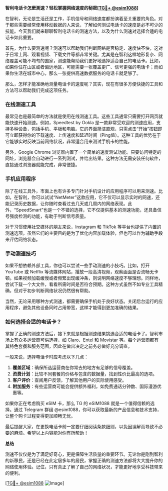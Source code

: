 **智利电话卡怎麽測速？轻松掌握网络速度的秘密[[TG💪+ @esim1088](https://t.me/s/esim1088)]**

在智利，无论是生活还是工作，手机信号和网络速度都扮演着至关重要的角色。对于那些需要经常使用移动数据的人来说，了解如何测试电话卡的速度是必不可少的技能。今天我们就来聊聊智利电话卡的测速方法，以及为什么测速对选择合适的电话卡如此重要。

首先，为什么要测速呢？测速可以帮助我们判断网络是否稳定、速度快不快，这对于日常上网、观看视频、下载文件等都非常关键。尤其是在智利这样地形复杂、网络覆盖可能不均匀的国家，测速能帮助我们更好地选择适合自己的电话卡。比如，如果你住在山区或者偏远地区，可能需要一张覆盖更广、信号更强的电话卡；而如果你生活在城市中心，那么一张提供高速数据服务的电话卡就足够了。

那么，怎样才能准确地测量电话卡的速度呢？其实，现在有很多方便快捷的工具和方法可以帮助我们完成这项任务。

### 在线测速工具

最常见也是最简单的方法就是使用在线测速工具。这些工具通常只需要打开网页就能快速开始测速。例如，Speedtest by Ookla 是一款非常受欢迎的测速应用，支持多种设备，包括手机、平板和电脑。它的界面简洁直观，只需点击“开始”按钮即可立即获得你的下载速度、上传速度和延迟时间（Ping值）。这种工具的优势在于它能够实时反映当前网络状况，非常适合用来测试手机卡的性能。

另外，Google Chrome 浏览器内置了一个简单的速度测试功能。只要访问特定的网址，浏览器会自动进行一系列测试，并给出结果。这种方法无需安装任何软件，直接通过浏览器就能完成，非常便捷。

### 手机应用程序

除了在线工具外，市面上也有许多专门针对手机设计的应用程序可以用来测速。比如，在智利，你可以试试“NetMeter”这款应用，它不仅可以显示实时的网速，还能记录历史数据，让你随时查看过去几天或几周内的网络表现。此外，“SpeedSmart”也是一个不错的选择，它不仅提供基本的测速功能，还具备信号强度检测的功能，有助于判断信号质量。

对于习惯使用社交媒体的朋友来说，Instagram 和 TikTok 等平台也提供了内置的测速选项。虽然它们的主要目的是为了优化内容加载体验，但也可以作为辅助手段来评估网络状态。

### 手动测速技巧

如果不想依赖外部工具，你也可以尝试一些手动测速的小技巧。比如，打开 YouTube 或 Netflix 等流媒体网站，播放一段高清视频，观察画面是否流畅无卡顿。如果视频加载缓慢或者频繁出现缓冲条，则说明网络速度不够理想。同样地，尝试下载一个大文件，看看所需时间是否符合预期。这种方式虽然不如专业工具精确，但对于初步判断网络状况仍然很有帮助。

当然，无论采用哪种方式测速，都需要确保手机处于良好状态。关闭后台运行的应用程序，避免其他设备同时占用带宽，这样才能得到更加准确的结果。

### 如何选择合适的电话卡？

掌握了正确的测速方法后，接下来就是根据测速结果挑选合适的电话卡了。智利市场上有众多运营商可供选择，如 Claro、Entel 和 Movistar 等。每个运营商都有其特色套餐和服务范围，因此在做出决定之前务必做好充分调查。

一般来说，选择电话卡时应考虑以下几点：
1. **覆盖区域**：确保所选运营商在你常去的地方有足够的信号覆盖。
2. **资费计划**：比较不同套餐的价格与包含的数据量，找到性价比最高的选项。
3. **客户评价**：查阅用户反馈，了解其他用户的实际使用感受。
4. **附加服务**：有些运营商可能会提供额外福利，如免费通话分钟数、国际漫游优惠等。

如果你正在考虑购买 eSIM 卡，那么 TG 的 eSIM1088 就是一个值得信赖的选择。通过 Telegram 群组 @esim1088，你可以获取最新的产品信息和技术支持，让整个购卡过程变得更加顺畅无忧。

最后提醒大家，在更换电话卡前一定要仔细阅读条款细则，以免因误解而导致不必要的麻烦。希望以上内容能对你有所帮助！

**总结**

测速不仅仅是为了满足好奇心，更是保障生活质量的重要环节。无论你是刚到智利的新移民，还是已经在此定居多年的居民，掌握正确的测速方法都将大大提升你的网络使用体验。记住，只有真正了解了自己的网络状况，才能更好地享受科技带来的便利。

[[TG💪+ @esim1088](https://t.me/s/esim1088) ![Image](https://i.postimg.cc/4NQfJmqS/Snipaste-2025-05-13-00-14-12.png)]